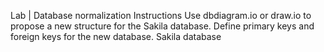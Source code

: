 Lab | Database normalization
Instructions
Use dbdiagram.io or draw.io to propose a new structure for the Sakila database.
Define primary keys and foreign keys for the new database.
Sakila database
